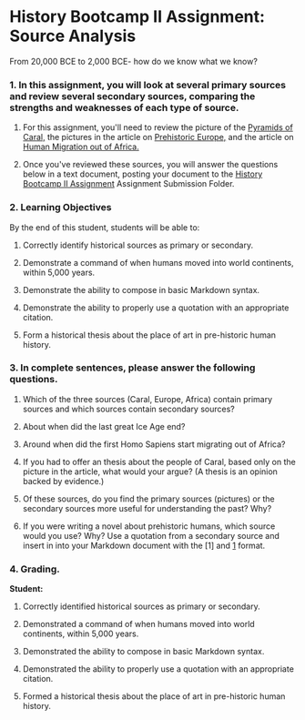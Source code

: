 # History Bootcamp II Assignment: Source Analysis

From 20,000 BCE to 2,000 BCE- how do we know what we know? 

### 1. In this assignment, you will look at several primary sources and review several secondary sources, comparing the strengths and weaknesses of each type of source. 

1. For this assignment, you'll need to review the picture of the [Pyramids of Caral,](http://ndcproxy.mnpals.net/login?url=http://go.galegroup.com.ndcproxy.mnpals.net/ps/i.do?id=GALE%7CCX3728000341&v=2.1&u=mnanorman&it=r&p=GVRL&sw=w&asid=90b684cbd17e722a559ce5c3ace244d6) the pictures in the article on [Prehistoric Europe,](http://dailylife2.abc-clio.com.ndcproxy.mnpals.net/Topics/Display/1945301) and the article on [Human Migration out of Africa.](http://ndcproxy.mnpals.net/login?url=http://go.galegroup.com.ndcproxy.mnpals.net/ps/i.do?id=GALE%7CCX3728000013&v=2.1&u=mnanorman&it=r&p=GVRL&sw=w&asid=9d610cc938f62e227d9d4bbcfd1232ab) 

2. Once you've reviewed these sources, you will answer the questions below in a text document, posting your document to the [History Bootcamp II Assignment](https://normandale.ims.mnscu.edu) Assignment Submission Folder. 

### 2. Learning Objectives

By the end of this student, students will be able to: 

1. Correctly identify historical sources as primary or secondary. 

2. Demonstrate a command of when humans moved into world continents, within 5,000 years. 

3. Demonstrate the ability to compose in basic Markdown syntax. 

4. Demonstrate the ability to properly use a quotation with an appropriate citation. 

5. Form a historical thesis about the place of art in pre-historic human history. 

### 3. In complete sentences, please answer the following questions. 

1. Which of the three sources (Caral, Europe, Africa) contain primary sources and which sources contain secondary sources? 

2. About when did the last great Ice Age end? 

3. Around when did the first Homo Sapiens start migrating out of Africa? 

4. If you had to offer an thesis about the people of Caral, based only on the picture in the article, what would your argue? (A thesis is an opinion backed by evidence.) 

5. Of these sources, do you find the primary sources (pictures) or the secondary sources more useful for understanding the past? Why? 

6. If you were writing a novel about prehistoric humans, which source would you use? Why? Use a quotation from a secondary source and insert in into your Markdown document with the [1] and [1](citation) format. 

### 4. Grading.

**Student:**

1. Correctly identified historical sources as primary or secondary. 

2. Demonstrated a command of when humans moved into world continents, within 5,000 years. 

3. Demonstrated the ability to compose in basic Markdown syntax. 

4. Demonstrated the ability to properly use a quotation with an appropriate citation. 

5. Formed a historical thesis about the place of art in pre-historic human history. 
